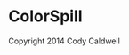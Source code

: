 ColorSpill
=========
Copyright 2014 Cody Caldwell

<a href="https://geo.itunes.apple.com/us/app/color-spill/id901746372?mt=8" style="display:inline-block;overflow:hidden;background:url(http://linkmaker.itunes.apple.com/images/badges/en-us/badge_appstore-lrg.svg) no-repeat;width:165px;height:40px;"></a>